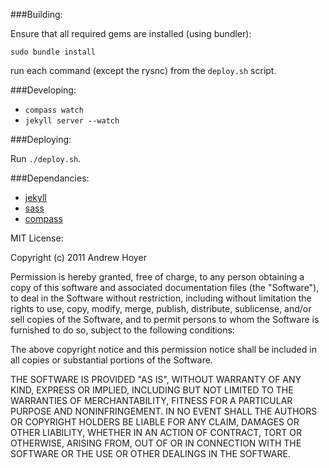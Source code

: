 ###Building:

Ensure that all required gems are installed (using bundler):

`sudo bundle install`

run each command (except the rysnc) from the `deploy.sh` script.

###Developing:

* `compass watch`
* `jekyll server --watch`

###Deploying:

Run `./deploy.sh`.

###Dependancies:

 * [jekyll][2]
 * [sass][4]
 * [compass][5]

MIT License:

Copyright (c) 2011 Andrew Hoyer

Permission is hereby granted, free of charge, to any person obtaining a copy
of this software and associated documentation files (the "Software"), to deal
in the Software without restriction, including without limitation the rights
to use, copy, modify, merge, publish, distribute, sublicense, and/or sell
copies of the Software, and to permit persons to whom the Software is
furnished to do so, subject to the following conditions:

The above copyright notice and this permission notice shall be included in
all copies or substantial portions of the Software.

THE SOFTWARE IS PROVIDED "AS IS", WITHOUT WARRANTY OF ANY KIND, EXPRESS OR
IMPLIED, INCLUDING BUT NOT LIMITED TO THE WARRANTIES OF MERCHANTABILITY,
FITNESS FOR A PARTICULAR PURPOSE AND NONINFRINGEMENT. IN NO EVENT SHALL THE
AUTHORS OR COPYRIGHT HOLDERS BE LIABLE FOR ANY CLAIM, DAMAGES OR OTHER
LIABILITY, WHETHER IN AN ACTION OF CONTRACT, TORT OR OTHERWISE, ARISING FROM,
OUT OF OR IN CONNECTION WITH THE SOFTWARE OR THE USE OR OTHER DEALINGS IN
THE SOFTWARE.

[1]: http://andrew-hoyer.com/ "andrew-hoyer.com"
[2]: http://jekyllrb.com/ "jekyll"
[3]: mailto:me@andrew-hoyer.com "via the emails"
[4]: http://sass-lang.com/ "sass"
[5]: http://compass-style.org/ "compass"